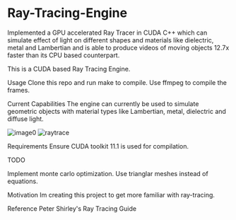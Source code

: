 # Ray-Tracing-Engine
Implemented a GPU accelerated Ray Tracer in CUDA C++ which can simulate effect of light on different shapes and materials like dielectric, metal and Lambertian and is able to produce videos of moving objects 12.7x faster than its CPU based counterpart.

This is a CUDA based Ray Tracing Engine.

Usage
Clone this repo and run make to compile. Use ffmpeg to compile the frames.

Current Capabilities
The engine can currently be used to simulate geometric objects with material types like Lambertian, metal, dielectric and diffuse light.

![image0](https://user-images.githubusercontent.com/86616792/192183605-6a1268b8-e0a0-48b8-a01e-bb8ff530c5ad.png)
![raytrace](https://user-images.githubusercontent.com/86616792/192183649-4e2352ef-13d2-4684-9da7-8ad776101c25.gif)

Requirements
Ensure CUDA toolkit 11.1 is used for compilation.

TODO

Implement monte carlo optimization.
Use trianglar meshes instead of equations.

Motivation
Im creating this project to get more familiar with ray-tracing.

Reference
Peter Shirley's Ray Tracing Guide
